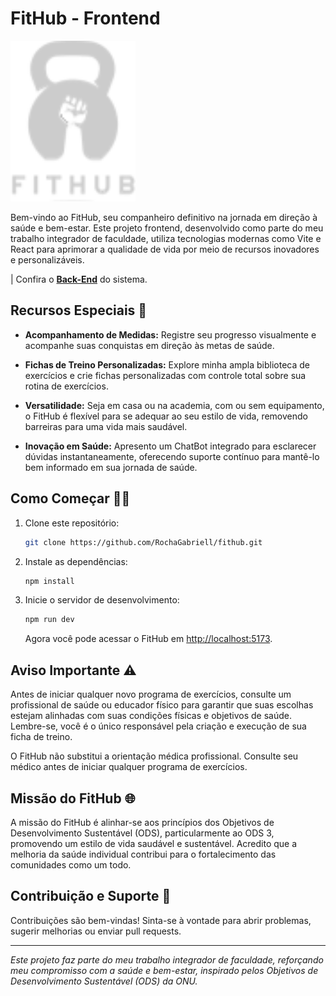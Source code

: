 # FitHub - Frontend

<img
  src="https://raw.githubusercontent.com/RochaGabriell/fithub/2fd75fe4dfd3947d873d61982a4d006ddc4bbcc2/public/Logo%20-%20Light.svg"
  alt="FitHub Logo" style="width: 200px;" />

Bem-vindo ao FitHub, seu companheiro definitivo na jornada em direção à saúde e bem-estar. Este projeto frontend, desenvolvido como parte do meu trabalho integrador de faculdade, utiliza tecnologias modernas como Vite e React para aprimorar a qualidade de vida por meio de recursos inovadores e personalizáveis.

| Confira o **[Back-End](https://github.com/RochaGabriell/fithub-api)** do sistema.

## Recursos Especiais 🚀

- **Acompanhamento de Medidas:** Registre seu progresso visualmente e acompanhe suas conquistas em direção às metas de saúde.

- **Fichas de Treino Personalizadas:** Explore minha ampla biblioteca de exercícios e crie fichas personalizadas com controle total sobre sua rotina de exercícios.

- **Versatilidade:** Seja em casa ou na academia, com ou sem equipamento, o FitHub é flexível para se adequar ao seu estilo de vida, removendo barreiras para uma vida mais saudável.

- **Inovação em Saúde:** Apresento um ChatBot integrado para esclarecer dúvidas instantaneamente, oferecendo suporte contínuo para mantê-lo bem informado em sua jornada de saúde.

## Como Começar 🏃‍♂️

1. Clone este repositório:

   ```bash
   git clone https://github.com/RochaGabriell/fithub.git
   ```

2. Instale as dependências:

   ```bash
   npm install
   ```

3. Inicie o servidor de desenvolvimento:

   ```bash
   npm run dev
   ```

   Agora você pode acessar o FitHub em [http://localhost:5173](http://localhost:5173).

## Aviso Importante ⚠️

Antes de iniciar qualquer novo programa de exercícios, consulte um profissional de saúde ou educador físico para garantir que suas escolhas estejam alinhadas com suas condições físicas e objetivos de saúde. Lembre-se, você é o único responsável pela criação e execução de sua ficha de treino.

O FitHub não substitui a orientação médica profissional. Consulte seu médico antes de iniciar qualquer programa de exercícios.

## Missão do FitHub 🌐

A missão do FitHub é alinhar-se aos princípios dos Objetivos de Desenvolvimento Sustentável (ODS), particularmente ao ODS 3, promovendo um estilo de vida saudável e sustentável. Acredito que a melhoria da saúde individual contribui para o fortalecimento das comunidades como um todo.

## Contribuição e Suporte 🤝

Contribuições são bem-vindas! Sinta-se à vontade para abrir problemas, sugerir melhorias ou enviar pull requests.

---

_Este projeto faz parte do meu trabalho integrador de faculdade, reforçando meu compromisso com a saúde e bem-estar, inspirado pelos Objetivos de Desenvolvimento Sustentável (ODS) da ONU._
